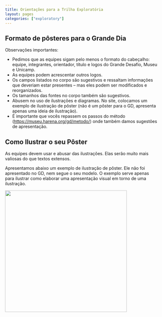 ```yaml
---
title: Orientações para a Trilha Exploratória
layout: pages
categories: ["exploratory"]
---
```


## Formato de pôsteres para o Grande Dia

Observações importantes:

* Pedimos que as equipes sigam pelo menos o formato do cabeçalho: equipe, integrantes, orientador, título e logos do Grande Desafio, Museu e Unicamp.
* As equipes podem acrescentar outros logos.
* Os campos listados no corpo são sugestivos e ressaltam informações que deveriam estar presentes – mas eles podem ser modificados e reorganizados.
* Os tamanhos das fontes no corpo também são sugestivos.
* Abusem no uso de ilustrações e diagramas. No site, colocamos um exemplo de ilustração de pôster (não é um pôster para o GD, apresenta apenas uma ideia de ilustração).
* É importante que vocês repassem os passos do método (https://museu.harena.org/gd/metodo/) onde também damos sugestões de apresentação.

## Como Ilustrar o seu Pôster

As equipes devem usar e abusar das ilustrações. Elas serão muito mais valiosas do que textos extensos.

Apresentamos abaixo um exemplo de ilustração de pôster. Ele não foi apresentado no GD, nem segue o seu modelo. O exemplo serve apenas para ilustrar como elaborar uma apresentação visual em torno de uma ilustração.

<img src="/gd/docs/exemplo-poster-gd-2023.png" width="400px">

